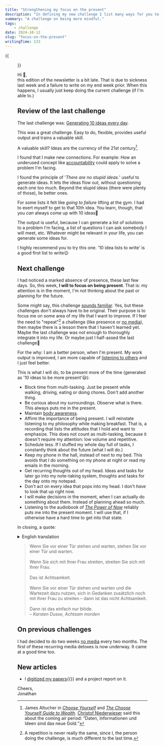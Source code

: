 ```yaml
---
title: "Strengthening my focus on the present"
description: "In defining my new challenge I list many ways for you to be more mindful and present in this moment."
summary: "A challenge on being more mindful."
tags:
    - challenge
date: 2024-10-12
slug: "focus-on-the-present"
writingTime: 133
---
```


{{<figure src="selfie.jpg" clearClass="true" class="w-9/12 sm:max-w-40 sm:w-auto sm:float-right sm:pl-3 my-0" alt="Me in the autumn forest">}}

Hi :slightly_smiling_face:,<br>
this edition of the newsletter is a bit late.
That is due to sickness last week and a failure to write on my end week
prior.
When this happens, I usually just keep doing the current challenge (if I'm
able to.)

## Review of the last challenge

The last challenge was: [Generating 10 ideas every day](newsletter/7#next-challenge).

This was a great challenge.
Easy to do, flexible, provides useful output and trains a valuable skill.

A valuable skill?
Ideas are the currency of the 21st century[^currency].

I found that I make new connections.
For example: How an underused concept like [accountability](https://www.marcnitzsche.de/wikipedia-pacts/)
could apply to solve a problem I'm facing.

I found the principle of '_There are no stupid ideas._' useful to generate
ideas.
It lets the ideas flow out, without questioning each one too much.
Beyond the stupid ideas (there were plenty of those), lie better ones.

For some lists it felt like _going to failure_ lifting at the gym.
I had to exert myself to get to that 10th idea.
You learn, though, that you _can_ always come up with 10
ideas:slightly_smiling_face:

The output is useful, because I can generate a list of solutions to a
problem I'm facing, a list of questions I can ask somebody I will meet, etc.
Whatever might be relevant in your life, you can generate some ideas for.

I highly recommend you to try this one.
'10 idea lists to write' is a good first list to write:wink:

## Next challenge

I had noticed a marked absence of presence, these last few days.
So, this week, **I will to focus on being present**.
That is: my attention is in the moment, I'm not thinking about the past or
planning for the future.

Some might say, this challenge [sounds familiar](newsletter/2).
Yes, but these challenges don't always have to be original.
Their purpose is to focus me on some area of my life that I want to improve.
If I feel the need to "repeat"[^repeat] a challenge (like presence or [no media](newsletter/4)), then maybe there
is a lesson there that I haven't learned yet.
Maybe the last challenge was not enough to thoroughly integrate it into my
life.
Or maybe just I half-assed the last challenge:slightly_smiling_face:

For the why: I am a better person, when I'm present.
My work output is improved, I am more capable of [listening to others](essay/no-interrupting)
and I just feel better.

This is what I will do, to be present more of the time (generated as '10
ideas to be more present':smiley:):

- Block time from multi-tasking.
Just be present while walking, driving, eating or doing chores. Don't add
another thing.
- Be curious about my surroundings. Observe what is there. This always puts
me in the present.
- Maintain [body awareness](newsletter/2#next-challenge).
- Affirm the importance of being present. I will reinstate listening to my
philosophy while making breakfast.
That is, a recording that lists the attitudes that I hold and want to
emphasize.
This does not count as multi-tasking, because it doesn't require my
attention: low volume and repetitive.
- Schedule less. If I stuffed my whole day full of tasks, I constantly
think about the future (what I will do.)
- Keep my phone in the hall, instead of next to my bed.
This avoids that I do something on my phone at night or read my emails in
the morning.
- Get recurring thoughts out of my head.
Ideas and tasks for later go into my note-taking system,
thoughts and tasks for the day onto my notepad.
- Don't act on every idea that pops into my head.
I don't *have* to look that up right now.
- I will make decisions in the moment, when I can actually do something
about them. Instead of planning ahead so much.
- Listening to the audiobook of <cite>[The Power of Now](https://amzn.to/3yVW9yt)</cite>
reliably puts me into the present moment.
I will use that, if I otherwise have a hard time to get into that state.


In closing, a quote:

<details>
<summary>English translation</summary>
    <blockquote>
        If you stand in front of a door waiting, you are standing in
        front of a door waiting.
        <br><br>
        If you are bickering with your wife, you are bickering with your
        wife.
        <br><br>
        That is mindfulness.
        <br><br>
        If you using the time while you are waiting in front of the door to
        also bicker with your wife in your thoughts – that isn't mindfulness.
        <br><br>
        That's just plain stupid.
        <br>
        – <cite>Karsten Dusse, Achtsam morden</cite> (Murdering mindfully)
    </blockquote>
</details>

> Wenn Sie vor einer Tür stehen und warten, stehen Sie vor einer Tür und warten.
> <br><br>
> Wenn Sie sich mit Ihrer Frau streiten, streiten Sie sich mit Ihrer Frau.
> <br><br>
> Das ist Achtsamkeit.
> <br><br>
> Wenn Sie vor einer Tür stehen und warten und die Wartezeit dazu nutzen, sich in
Gedanken zusätzlich noch mit Ihrer Frau zu streiten – dann ist das nicht
Achtsamkeit.
> <br><br>
> Dann ist das einfach nur blöde.
> <br>
> – <cite>Karsten Dusse, Achtsam morden</cite>

[^repeat]: A repetition is never really the same, since I, the person doing
the challenge, is much different to the last time.

## On previous challenges

I had decided to do two weeks [no media](newsletter/4#next-challenge) every two months.
The first of these recurring media detoxes is now underway.
It came at a good time too.

## New articles

- I [digitized my papers](/de/project/papierkram-digitalisieren/){{<de>}} and a project report on it.

Cheers,<br>
Jonathan

[^currency]: James Altucher in [<cite>Choose Yourself</cite>](https://amzn.to/3YqQt8m) and
[<cite>The Choose Yourself Guide to Wealth</cite>](https://amzn.to/3UsAxkL).
[Christof Niederwieser](https://astrologie.de/) said this about the coming air period:
<q>Daten, Informationen und Ideen sind das neue Gold.</q>
